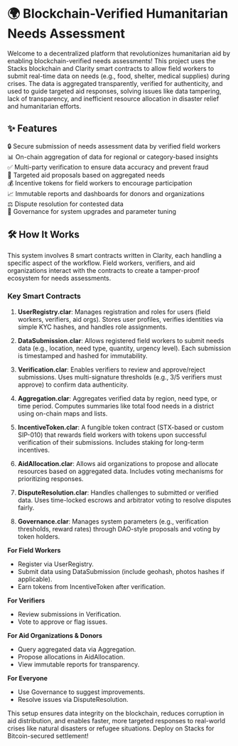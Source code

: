 # 🌍 Blockchain-Verified Humanitarian Needs Assessment

Welcome to a decentralized platform that revolutionizes humanitarian aid by enabling blockchain-verified needs assessments! This project uses the Stacks blockchain and Clarity smart contracts to allow field workers to submit real-time data on needs (e.g., food, shelter, medical supplies) during crises. The data is aggregated transparently, verified for authenticity, and used to guide targeted aid responses, solving issues like data tampering, lack of transparency, and inefficient resource allocation in disaster relief and humanitarian efforts.

## ✨ Features

🔒 Secure submission of needs assessment data by verified field workers  
📊 On-chain aggregation of data for regional or category-based insights  
✅ Multi-party verification to ensure data accuracy and prevent fraud  
🎯 Targeted aid proposals based on aggregated needs  
💰 Incentive tokens for field workers to encourage participation  
📈 Immutable reports and dashboards for donors and organizations  
⚖️ Dispute resolution for contested data  
🚀 Governance for system upgrades and parameter tuning  

## 🛠 How It Works

This system involves 8 smart contracts written in Clarity, each handling a specific aspect of the workflow. Field workers, verifiers, and aid organizations interact with the contracts to create a tamper-proof ecosystem for needs assessments.

### Key Smart Contracts

1. **UserRegistry.clar**: Manages registration and roles for users (field workers, verifiers, aid orgs). Stores user profiles, verifies identities via simple KYC hashes, and handles role assignments.  

2. **DataSubmission.clar**: Allows registered field workers to submit needs data (e.g., location, need type, quantity, urgency level). Each submission is timestamped and hashed for immutability.  

3. **Verification.clar**: Enables verifiers to review and approve/reject submissions. Uses multi-signature thresholds (e.g., 3/5 verifiers must approve) to confirm data authenticity.  

4. **Aggregation.clar**: Aggregates verified data by region, need type, or time period. Computes summaries like total food needs in a district using on-chain maps and lists.  

5. **IncentiveToken.clar**: A fungible token contract (STX-based or custom SIP-010) that rewards field workers with tokens upon successful verification of their submissions. Includes staking for long-term incentives.  

6. **AidAllocation.clar**: Allows aid organizations to propose and allocate resources based on aggregated data. Includes voting mechanisms for prioritizing responses.  

7. **DisputeResolution.clar**: Handles challenges to submitted or verified data. Uses time-locked escrows and arbitrator voting to resolve disputes fairly.  

8. **Governance.clar**: Manages system parameters (e.g., verification thresholds, reward rates) through DAO-style proposals and voting by token holders.  

**For Field Workers**  
- Register via UserRegistry.  
- Submit data using DataSubmission (include geohash, photos hashes if applicable).  
- Earn tokens from IncentiveToken after verification.  

**For Verifiers**  
- Review submissions in Verification.  
- Vote to approve or flag issues.  

**For Aid Organizations & Donors**  
- Query aggregated data via Aggregation.  
- Propose allocations in AidAllocation.  
- View immutable reports for transparency.  

**For Everyone**  
- Use Governance to suggest improvements.  
- Resolve issues via DisputeResolution.  

This setup ensures data integrity on the blockchain, reduces corruption in aid distribution, and enables faster, more targeted responses to real-world crises like natural disasters or refugee situations. Deploy on Stacks for Bitcoin-secured settlement!